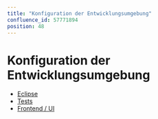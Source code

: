 ```yaml
---
title: "Konfiguration der Entwicklungsumgebung"
confluence_id: 57771894
position: 48
---
```

# Konfiguration der Entwicklungsumgebung


- [Eclipse](/Guide_du_developpeur/Configuration_de_l_environnement_de_developpement/Eclipse/)
- [Tests](/Guide_du_developpeur/Configuration_de_l_environnement_de_developpement/Tests/)
- [Frontend / UI](/Guide_du_developpeur/Configuration_de_l_environnement_de_developpement/Frontend_UI/)


